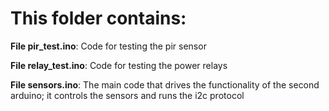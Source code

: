 # This folder contains:

**File pir_test.ino**: Code for testing the pir sensor

**File relay_test.ino**: Code for testing the power relays

**File sensors.ino**: The main code that drives the functionality of the second arduino; it controls the sensors and runs the i2c protocol
